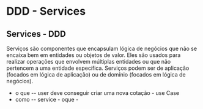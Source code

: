 # DDD - Services

## Services - DDD

Serviços são componentes que encapsulam lógica de negócios que não se encaixa bem em entidades ou objetos de valor. Eles são usados para realizar operações que envolvem múltiplas entidades ou que não pertencem a uma entidade específica. Serviços podem ser de aplicação (focados em lógica de aplicação) ou de domínio (focados em lógica de negócios).

- o que -- user deve conseguir criar uma nova cotação  - use Case
- como -- service  - oque  -
